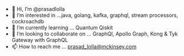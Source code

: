 - 👋 Hi, I’m @prasadlolla
- 👀 I’m interested in ...java, golang, kafka, graphql, stream processors, cockroachdb
- 🌱 I’m currently learning ... Quantum Qiskit
- 💞️ I’m looking to collaborate on ... GraphQl, Apollo Graph, Kong & Tyk Gateway with GraphQL
- 📫 How to reach me ... prasad_lolla@mckinsey.com

<!---
prasadlolla/prasadlolla is a ✨ special ✨ repository because its `README.md` (this file) appears on your GitHub profile.
You can click the Preview link to take a look at your changes.
--->
